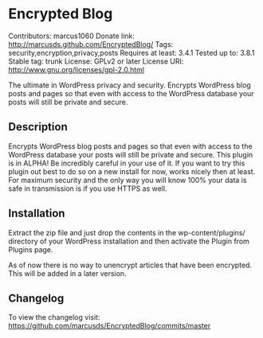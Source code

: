 # Encrypted Blog

Contributors: marcus1060
Donate link: http://marcusds.github.com/EncryptedBlog/
Tags: security,encryption,privacy,posts
Requires at least: 3.4.1
Tested up to: 3.8.1
Stable tag: trunk
License: GPLv2 or later
License URI: http://www.gnu.org/licenses/gpl-2.0.html

The ultimate in WordPress privacy and security. Encrypts WordPress blog posts and pages so that even with access to the WordPress database your posts will still be private and secure.

## Description

Encrypts WordPress blog posts and pages so that even with access to the WordPress database your posts will still be private and secure.
This plugin is in ALPHA! Be incredibly careful in your use of it.
If you want to try this plugin out best to do so on a new install for now, works nicely then at least.
For maximum security and the only way you will know 100% your data is safe in transmission is if you use HTTPS as well.

## Installation

Extract the zip file and just drop the contents in the wp-content/plugins/ directory of your WordPress installation and then activate the Plugin from Plugins page.

As of now there is no way to unencrypt articles that have been encrypted. This will be added in a later version.

## Changelog

To view the changelog visit: https://github.com/marcusds/EncryptedBlog/commits/master
